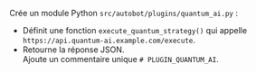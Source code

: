 Crée un module Python `src/autobot/plugins/quantum_ai.py` :
- Définit une fonction `execute_quantum_strategy()` qui appelle `https://api.quantum-ai.example.com/execute`.  
- Retourne la réponse JSON.  
Ajoute un commentaire unique `# PLUGIN_QUANTUM_AI`.
